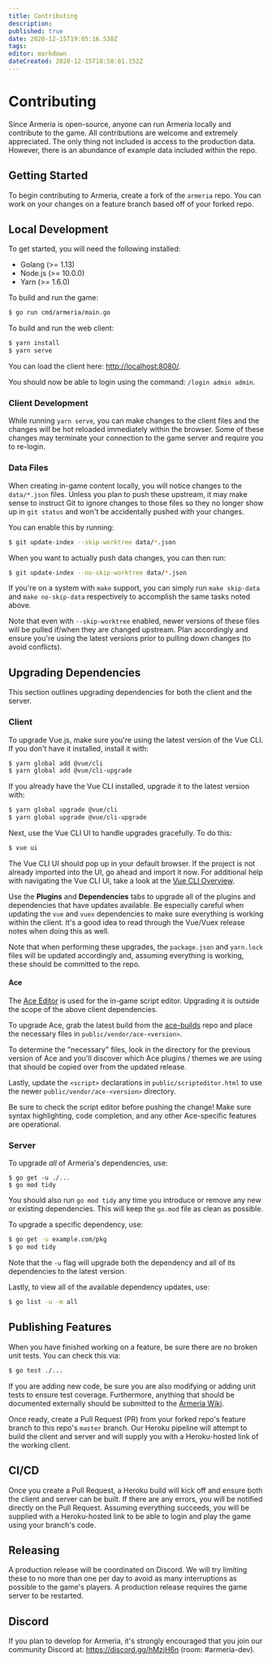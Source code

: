 ```yaml
---
title: Contributing
description: 
published: true
date: 2020-12-15T19:05:16.538Z
tags: 
editor: markdown
dateCreated: 2020-12-15T18:58:01.152Z
---
```


# Contributing

Since Armeria is open-source, anyone can run Armeria locally and contribute to the game. All contributions are welcome and extremely appreciated. The only thing not included is access to the production data. However, there is an abundance of example data included within the repo.

## Getting Started

To begin contributing to Armeria, create a fork of the `armeria` repo. You can work on your changes on a feature branch based off of your forked repo.

## Local Development

To get started, you will need the following installed:

- Golang (>= 1.13)
- Node.js (>= 10.0.0)
- Yarn (>= 1.6.0)

To build and run the game:

```bash
$ go run cmd/armeria/main.go
```

To build and run the web client:

```bash
$ yarn install
$ yarn serve
```

You can load the client here: [http://localhost:8080/](http://localhost:8080/).

You should now be able to login using the command: `/login admin admin`.

### Client Development

While running `yarn serve`, you can make changes to the client files and the changes will be hot reloaded immediately within the browser. Some of these changes may terminate your connection to the game server and require you to re-login.

### Data Files

When creating in-game content locally, you will notice changes to the `data/*.json` files. Unless you plan to push these upstream, it may make sense to instruct Git to ignore changes to those files so they no longer show up in `git status` and won't be accidentally pushed with your changes.

You can enable this by running:

```bash
$ git update-index --skip-worktree data/*.json
```

When you want to actually push data changes, you can then run:

```bash
$ git update-index --no-skip-worktree data/*.json
```

If you're on a system with `make` support, you can simply run `make skip-data` and `make no-skip-data` respectively to accomplish the same tasks noted above.

Note that even with `--skip-worktree` enabled, newer versions of these files will be pulled if/when they are changed upstream. Plan accordingly and ensure you're using the latest versions prior to pulling down changes (to avoid conflicts).

## Upgrading Dependencies

This section outlines upgrading dependencies for both the client and the server.

### Client

To upgrade Vue.js, make sure you're using the latest version of the Vue CLI. If you don't have it installed, install it with:

```bash
$ yarn global add @vue/cli
$ yarn global add @vue/cli-upgrade
```

If you already have the Vue CLI installed, upgrade it to the latest version with:

```bash
$ yarn global upgrade @vue/cli
$ yarn global upgrade @vue/cli-upgrade
```

Next, use the Vue CLI UI to handle upgrades gracefully. To do this:

```bash
$ vue ui
```

The Vue CLI UI should pop up in your default browser. If the project is not already imported into the UI, go ahead and import it now. For additional help with navigating the Vue CLI UI, take a look at the [Vue CLI Overview](https://cli.vuejs.org/guide/).

Use the **Plugins** and **Dependencies** tabs to upgrade all of the plugins and dependencies that have updates available. Be especially careful when updating the `vue` and `vuex` dependencies to make sure everything is working within the client. It's a good idea to read through the Vue/Vuex release notes when doing this as well.

Note that when performing these upgrades, the `package.json` and `yarn.lock` files will be updated accordingly and, assuming everything is working, these should be committed to the repo.

#### Ace

The [Ace Editor](https://ace.c9.io/) is used for the in-game script editor. Upgrading it is outside the scope of the above client dependencies.

To upgrade Ace, grab the latest build from the [ace-builds](https://github.com/ajaxorg/ace-builds/releases) repo and place the necessary files in `public/vendor/ace-<version>`.

To determine the "necessary" files, look in the directory for the previous version of Ace and you'll discover which Ace plugins / themes we are using that should be copied over from the updated release.

Lastly, update the `<script>` declarations in `public/scripteditor.html` to use the newer `public/vendor/ace-<version>` directory.

Be sure to check the script editor before pushing the change! Make sure syntax highlighting, code completion, and any other Ace-specific features are operational.

### Server

To upgrade *all* of Armeria's dependencies, use:

```
$ go get -u ./...
$ go mod tidy
```

You should also run `go mod tidy` any time you introduce or remove any new or existing dependencies. This will keep the `go.mod` file as clean as possible.

To upgrade a specific dependency, use:

```bash
$ go get -u example.com/pkg
$ go mod tidy
```

Note that the `-u` flag will upgrade both the dependency and all of its dependencies to the latest version.

Lastly, to view all of the available dependency updates, use:

```bash
$ go list -u -m all
```

## Publishing Features

When you have finished working on a feature, be sure there are no broken unit tests. You can check this via:

```bash
$ go test ./...
```

If you are adding new code, be sure you are also modifying or adding unit tests to ensure test coverage. Furthermore, anything that should be documented externally should be submitted to the [Armeria Wiki](https://wiki.armeria.io).

Once ready, create a Pull Request (PR) from your forked repo's feature branch to this repo's `master` branch. Our Heroku pipeline will attempt to build the client and server and will supply you with a Heroku-hosted link of the working client.

## CI/CD

Once you create a Pull Request, a Heroku build will kick off and ensure both the client and server can be built. If there are any errors, you will be notified directly on the Pull Request. Assuming everything succeeds, you will be supplied with a Heroku-hosted link to be able to login and play the game using your branch's code.

## Releasing

A production release will be coordinated on Discord. We will try limiting these to no more than one per day to avoid as many interruptions as possible to the game's players. A production release requires the game server to be restarted.

## Discord

If you plan to develop for Armeria, it's strongly encouraged that you join our community Discord at: https://discord.gg/hMzjH6n (room: #armeria-dev).